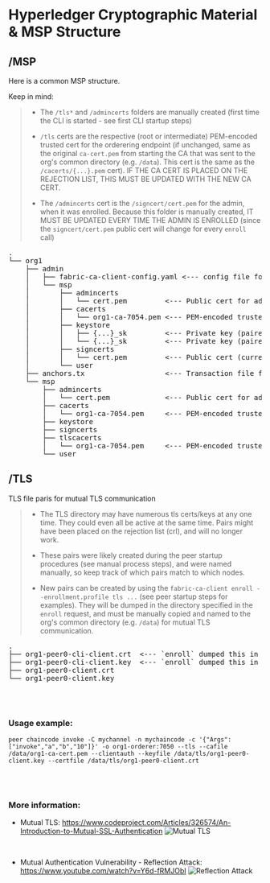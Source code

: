 # Hyperledger Cryptographic Material & MSP Structure

## /MSP

Here is a common MSP structure.

Keep in mind:
>- The `/tls*` and `/admincerts` folders are manually created (first time the CLI is started - see first CLI startup steps)
>
>- `/tls` certs are the respective (root or intermediate) PEM-encoded trusted cert for the orderering endpoint (if unchanged, same as the original `ca-cert.pem` from starting the CA that was sent to the org's common directory (e.g. `/data`).  This cert is the same as the `/cacerts/{...}.pem` cert).  IF THE CA CERT IS PLACED ON THE REJECTION LIST, THIS MUST BE UPDATED WITH THE NEW CA CERT.
>
>- The `/admincerts` cert is the `/signcert/cert.pem` for the admin, when it was enrolled.  Because this folder is manually created, IT MUST BE UPDATED EVERY TIME THE ADMIN IS ENROLLED (since the `signcert/cert.pem` public cert will change for every `enroll` call)
<pre>
.
└── org1
    ├── admin
    │   ├── fabric-ca-client-config.yaml <--- config file for enrolled user (only default values?)
    │   └── msp
    │       ├── admincerts
    │       │   └── cert.pem         <--- Public cert for admin - paired to a private '_sk' key in /keystore - e.g. org1-admin)
    │       ├── cacerts
    │       │   └── org1-ca-7054.pem <--- PEM-encoded trusted certificate for the ordering endpoint
    │       ├── keystore
    │       │   ├── {...}_sk         <--- Private key (paired to a public cert.pem - e.g. org1-admin)
    │       │   └── {...}_sk         <--- Private key (paired to a public cert.pem - e.g. org1-user1)
    │       ├── signcerts
    │       │   └── cert.pem         <--- Public cert (currently logged in (enrolled) user - paired to a private '_sk' key in /keystore - e.g. org1-user1 or org1-admin)
    │       └── user
    ├── anchors.tx                   <--- Transaction file for this org's anchor peer
    └── msp
        ├── admincerts
        │   └── cert.pem             <--- Public cert for admin - paired to a private '_sk' key in /keystore - e.g. org1-admin)
        ├── cacerts
        │   └── org1-ca-7054.pem     <--- PEM-encoded trusted certificate for the ordering endpoint
        ├── keystore
        ├── signcerts
        ├── tlscacerts
        │   └── org1-ca-7054.pem     <--- PEM-encoded trusted certificate for the ordering endpoint
        └── user
</pre>

## /TLS
TLS file paris for mutual TLS communication
>- The TLS directory may have numerous tls certs/keys at any one time.  They could even all be active at the same time. Pairs might have been placed on the rejection list (crl), and will no longer work.
>
>- These pairs were likely created during the peer startup procedures (see manual process steps), and were named manually, so keep track of which pairs match to which nodes.
>
>- New pairs can be created by using the `fabric-ca-client enroll --enrollment.profile tls ...` (see peer startup steps for examples).  They will be dumped in the directory specified in the `enroll` request, and must be manually copied and named to the org's common directory (e.g. `/data`) for mutual TLS communication.
<pre>
.
├── org1-peer0-cli-client.crt  <--- `enroll` dumped this in specified `/signcerts` directory as a `.pem` file
├── org1-peer0-cli-client.key  <--- `enroll` dumped this in specified `/keystore` directory as a `_sk` file
├── org1-peer0-client.crt
└── org1-peer0-client.key
</pre>

<br>
<br>

### Usage example:
`peer chaincode invoke -C mychannel -n mychaincode -c '{"Args":["invoke","a","b","10"]}' -o org1-orderer:7050 --tls --cafile /data/org1-ca-cert.pem --clientauth --keyfile /data/tls/org1-peer0-client.key --certfile /data/tls/org1-peer0-client.crt`

<br>
<br>

### More information:
- Mutual TLS: https://www.codeproject.com/Articles/326574/An-Introduction-to-Mutual-SSL-Authentication
![Mutual TLS][mtls]

<br>

- Mutual Authentication Vulnerability - Reflection Attack: https://www.youtube.com/watch?v=Y6d-fRMJObI
![Reflection Attack][reflection]

[mtls]: https://www.codeproject.com/KB/IP/326574/mutualssl_small.png "Mutual TLS"
[reflection]: https://i.ytimg.com/vi/Y6d-fRMJObI/maxresdefault.jpg "Reflection Attack"
